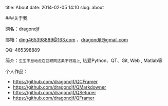 title: About
date: 2014-02-05 14:10
slug: about

###关于我

网名：dragondjf

邮箱：ding465398889@163.com 、dragondjf@gmail.com

QQ: 465398889

简介：``生生不息地走在互联网这条不归路上``, 热爱Python、QT、Git, Web , Matlab等

个人作品：

+ <a>https://github.com/dragondjf/QCFramer<a>
+ <a>https://github.com/dragondjf/QMarkdowner<a>
+ <a>https://github.com/dragondjf/QSetuper</a>
+ <a>https://github.com/dragondjf/QFramer</a>


